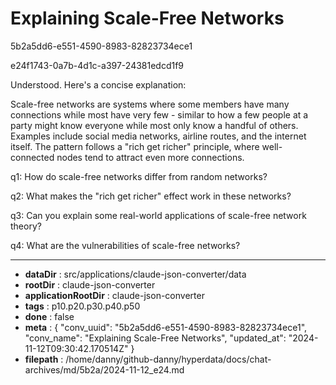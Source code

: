 # Explaining Scale-Free Networks

5b2a5dd6-e551-4590-8983-82823734ece1

e24f1743-0a7b-4d1c-a397-24381edcd1f9

 Understood. Here's a concise explanation:

Scale-free networks are systems where some members have many connections while most have very few - similar to how a few people at a party might know everyone while most only know a handful of others. Examples include social media networks, airline routes, and the internet itself. The pattern follows a "rich get richer" principle, where well-connected nodes tend to attract even more connections.

q1: How do scale-free networks differ from random networks?

q2: What makes the "rich get richer" effect work in these networks?

q3: Can you explain some real-world applications of scale-free network theory?

q4: What are the vulnerabilities of scale-free networks?

---

* **dataDir** : src/applications/claude-json-converter/data
* **rootDir** : claude-json-converter
* **applicationRootDir** : claude-json-converter
* **tags** : p10.p20.p30.p40.p50
* **done** : false
* **meta** : {
  "conv_uuid": "5b2a5dd6-e551-4590-8983-82823734ece1",
  "conv_name": "Explaining Scale-Free Networks",
  "updated_at": "2024-11-12T09:30:42.170514Z"
}
* **filepath** : /home/danny/github-danny/hyperdata/docs/chat-archives/md/5b2a/2024-11-12_e24.md